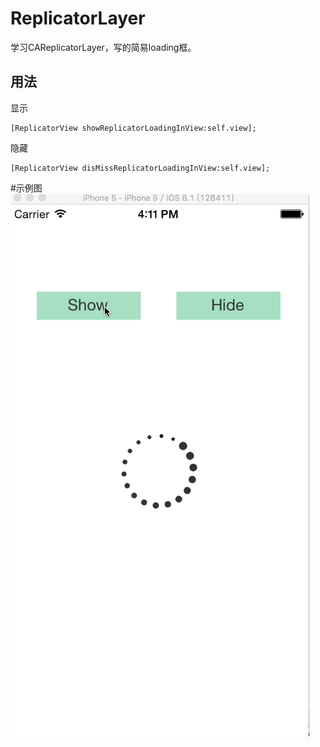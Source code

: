 # ReplicatorLayer
学习CAReplicatorLayer，写的简易loading框。
## 用法

显示
```
[ReplicatorView showReplicatorLoadingInView:self.view];
```
隐藏
```
[ReplicatorView disMissReplicatorLoadingInView:self.view];
```
#示例图
![image](https://github.com/Cherishforever/ReplicatorLayer/raw/master/ReplicatorHUD.gif)
